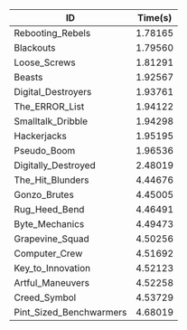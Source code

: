 |ID|Time(s)|
|-|-|
|Rebooting_Rebels|1.78165|
|Blackouts|1.79560|
|Loose_Screws|1.81291|
|Beasts|1.92567|
|Digital_Destroyers|1.93761|
|The_ERROR_List|1.94122|
|Smalltalk_Dribble|1.94298|
|Hackerjacks|1.95195|
|Pseudo_Boom|1.96536|
|Digitally_Destroyed|2.48019|
|The_Hit_Blunders|4.44676|
|Gonzo_Brutes|4.45005|
|Rug_Heed_Bend|4.46491|
|Byte_Mechanics|4.49473|
|Grapevine_Squad|4.50256|
|Computer_Crew|4.51692|
|Key_to_Innovation|4.52123|
|Artful_Maneuvers|4.52258|
|Creed_Symbol|4.53729|
|Pint_Sized_Benchwarmers|4.68019|
